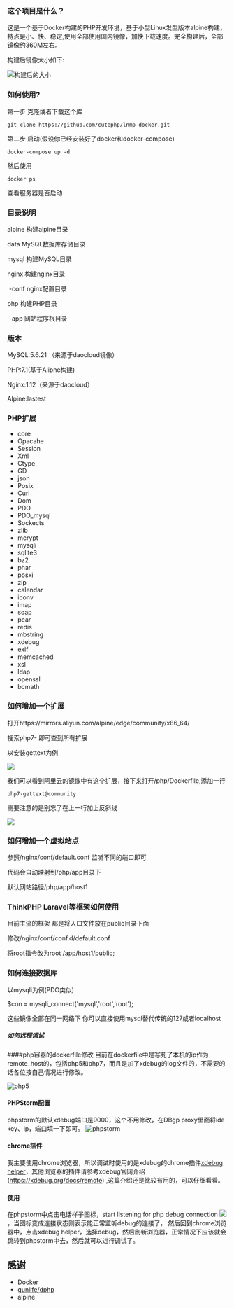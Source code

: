 ### 这个项目是什么？

这是一个基于Docker构建的PHP开发环境，基于小型Linux发型版本alpine构建，特点是小、快、稳定,使用全部使用国内镜像，加快下载速度。完全构建后，全部镜像约360M左右。

构建后镜像大小如下:

![构建后的大小](http://oxx8i41ho.bkt.clouddn.com/WX20180109-125136.png)

### 如何使用?

第一步 克隆或者下载这个库

```she
git clone https://github.com/cutephp/lnmp-docker.git
```

第二步 启动(假设你已经安装好了docker和docker-compose)

```she
docker-compose up -d
```

然后使用

```she
docker ps
```

查看服务器是否启动



### 目录说明

alpine   构建alpine目录

data   MySQL数据库存储目录

mysql   构建MySQL目录

nginx 构建nginx目录

​	-conf nginx配置目录

php 构建PHP目录

​	-app 网站程序根目录



### 版本

MySQL:5.6.21 （来源于daocloud镜像）

PHP:7.1(基于Alipne构建)

Nginx:1.12（来源于daocloud）

Alpine:lastest

### PHP扩展

- core
- Opacahe
- Session
- Xml
- Ctype
- GD
- json
- Posix
- Curl
- Dom
- PDO
- PDO_mysql
- Sockects
- zlib
- mcrypt
- mysqli
- sqlite3
- bz2
- phar
- posxi
- zip
- calendar
- iconv
- imap
- soap
- pear
- redis
- mbstring
- xdebug
- exif
- memcached
- xsl
- ldap
- openssl
- bcmath



### 如何增加一个扩展

打开https://mirrors.aliyun.com/alpine/edge/community/x86_64/

搜索php7- 即可查到所有扩展

以安装gettext为例

![](http://oxx8i41ho.bkt.clouddn.com/WX20180109-130822.png)

我们可以看到阿里云的镜像中有这个扩展，接下来打开/php/Dockerfile,添加一行

```
php7-gettext@community
```

需要注意的是别忘了在上一行加上反斜线

![](http://oxx8i41ho.bkt.clouddn.com/WX20180109-131107.png)

### 如何增加一个虚拟站点

参照/nginx/conf/default.conf 监听不同的端口即可

代码会自动映射到/php/app目录下

默认网站路径/php/app/host1

### ThinkPHP Laravel等框架如何使用

目前主流的框架 都是将入口文件放在public目录下面

修改/nginx/conf/conf.d/default.conf

将root指令改为root   /app/host1/public;



### 如何连接数据库

以mysqli为例(PDO类似)

$con = mysqli_connect('mysql','root','root');

这些镜像全部在同一网络下 你可以直接使用mysql替代传统的127或者localhost



##### 如何远程调试

####php容器的dockerfile修改
目前在dockerfile中是写死了本机的ip作为remote_host的，包括php5和php7，而且是加了xdebug的log文件的，不需要的话各位按自己情况进行修改。

![php5](http://ww2.sinaimg.cn/large/62b80425gw1f9b7q5y3wuj20r806pac7.jpg)

#### PHPStorm配置
phpstorm的默认xdebug端口是9000，这个不用修改，在DBgp proxy里面将ide key、ip，端口填一下即可。
![phpstorm](http://ww2.sinaimg.cn/large/62b80425gw1f9b7tqrz91g20sf0l3tcw.gif)

#### chrome插件
我主要使用chrome浏览器，所以调试时使用的是xdebug的chrome插件[xdebug helper](https://chrome.google.com/webstore/detail/xdebug-helper/eadndfjplgieldjbigjakmdgkmoaaaoc)，其他浏览器的插件请参考xdebug官网介绍(https://xdebug.org/docs/remote) ,这篇介绍还是比较有用的，可以仔细看看。

#### 使用
在phpstorm中点击电话样子图标，start listening for php debug connection
![](http://ww3.sinaimg.cn/large/62b80425gw1f9b80w0005j2068022jr8.jpg)，当图标变成连接状态则表示能正常监听debug的连接了，
然后回到chrome浏览器中，点击xdebug helper，选择debug，然后刷新浏览器，正常情况下应该就会跳转到phpstorm中去，然后就可以进行调试了。



## 感谢

- Docker
- [gunlife/dphp](https://github.com/gnulife/dphp)
- alpine


